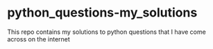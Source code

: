 # python_questions-my_solutions
This repo contains my solutions to python questions that I have come across on the internet
